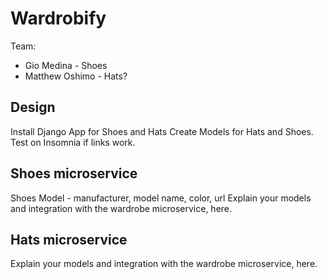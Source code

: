 # Wardrobify

Team:

* Gio Medina - Shoes 
* Matthew Oshimo - Hats?

## Design
Install Django App for Shoes and Hats
Create Models for Hats and Shoes.
Test on Insomnia if links work.
## Shoes microservice
Shoes Model
    - manufacturer, model name, color, url
Explain your models and integration with the wardrobe
microservice, here.

## Hats microservice

Explain your models and integration with the wardrobe
microservice, here.
